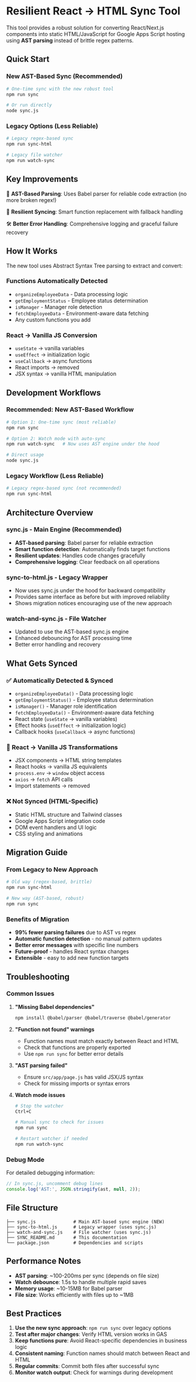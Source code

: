 # Resilient React → HTML Sync Tool

This tool provides a robust solution for converting React/Next.js components into static HTML/JavaScript for Google Apps Script hosting using **AST parsing** instead of brittle regex patterns.

## Quick Start

### New AST-Based Sync (Recommended)
```bash
# One-time sync with the new robust tool
npm run sync

# Or run directly
node sync.js
```

### Legacy Options (Less Reliable)
```bash
# Legacy regex-based sync
npm run sync-html

# Legacy file watcher
npm run watch-sync
```

## Key Improvements

🚀 **AST-Based Parsing**: Uses Babel parser for reliable code extraction (no more broken regex!)

🔄 **Resilient Syncing**: Smart function replacement with fallback handling

🛠️ **Better Error Handling**: Comprehensive logging and graceful failure recovery

## How It Works

The new tool uses Abstract Syntax Tree parsing to extract and convert:

### **Functions Automatically Detected**
- `organizeEmployeeData` - Data processing logic
- `getEmploymentStatus` - Employee status determination
- `isManager` - Manager role detection
- `fetchEmployeeData` - Environment-aware data fetching
- Any custom functions you add

### **React → Vanilla JS Conversion**
- `useState` → vanilla variables
- `useEffect` → initialization logic
- `useCallback` → async functions
- React imports → removed
- JSX syntax → vanilla HTML manipulation

## Development Workflows

### **Recommended: New AST-Based Workflow**
```bash
# Option 1: One-time sync (most reliable)
npm run sync

# Option 2: Watch mode with auto-sync
npm run watch-sync   # Now uses AST engine under the hood

# Direct usage
node sync.js
```

### **Legacy Workflow (Less Reliable)**
```bash
# Legacy regex-based sync (not recommended)
npm run sync-html
```

## Architecture Overview

### **sync.js - Main Engine (Recommended)**
- **AST-based parsing**: Babel parser for reliable extraction
- **Smart function detection**: Automatically finds target functions
- **Resilient updates**: Handles code changes gracefully
- **Comprehensive logging**: Clear feedback on all operations

### **sync-to-html.js - Legacy Wrapper**
- Now uses sync.js under the hood for backward compatibility
- Provides same interface as before but with improved reliability
- Shows migration notices encouraging use of the new approach

### **watch-and-sync.js - File Watcher**
- Updated to use the AST-based sync.js engine
- Enhanced debouncing for AST processing time
- Better error handling and recovery

## What Gets Synced

### ✅ **Automatically Detected & Synced**
- `organizeEmployeeData()` - Data processing logic
- `getEmploymentStatus()` - Employee status determination
- `isManager()` - Manager role identification
- `fetchEmployeeData()` - Environment-aware data fetching
- React state (`useState` → vanilla variables)
- Effect hooks (`useEffect` → initialization logic)
- Callback hooks (`useCallback` → async functions)

### 🔄 **React → Vanilla JS Transformations**
- JSX components → HTML string templates
- React hooks → vanilla JS equivalents
- `process.env` → `window` object access
- `axios` → `fetch` API calls
- Import statements → removed

### ❌ **Not Synced (HTML-Specific)**
- Static HTML structure and Tailwind classes
- Google Apps Script integration code
- DOM event handlers and UI logic
- CSS styling and animations

## Migration Guide

### **From Legacy to New Approach**
```bash
# Old way (regex-based, brittle)
npm run sync-html

# New way (AST-based, robust)
npm run sync
```

### **Benefits of Migration**
- **99% fewer parsing failures** due to AST vs regex
- **Automatic function detection** - no manual pattern updates
- **Better error messages** with specific line numbers
- **Future-proof** - handles React syntax changes
- **Extensible** - easy to add new function targets

## Troubleshooting

### **Common Issues**

1. **"Missing Babel dependencies"**
   ```bash
   npm install @babel/parser @babel/traverse @babel/generator
   ```

2. **"Function not found" warnings**
   - Function names must match exactly between React and HTML
   - Check that functions are properly exported
   - Use `npm run sync` for better error details

3. **"AST parsing failed"**
   - Ensure `src/app/page.js` has valid JSX/JS syntax
   - Check for missing imports or syntax errors

4. **Watch mode issues**
   ```bash
   # Stop the watcher
   Ctrl+C

   # Manual sync to check for issues
   npm run sync

   # Restart watcher if needed
   npm run watch-sync
   ```

### **Debug Mode**
For detailed debugging information:
```javascript
// In sync.js, uncomment debug lines
console.log('AST:', JSON.stringify(ast, null, 2));
```

## File Structure

```
├── sync.js              # Main AST-based sync engine (NEW)
├── sync-to-html.js      # Legacy wrapper (uses sync.js)
├── watch-and-sync.js    # File watcher (uses sync.js)
├── SYNC_README.md       # This documentation
└── package.json         # Dependencies and scripts
```

## Performance Notes

- **AST parsing**: ~100-200ms per sync (depends on file size)
- **Watch debounce**: 1.5s to handle multiple rapid saves
- **Memory usage**: ~10-15MB for Babel parser
- **File size**: Works efficiently with files up to ~1MB

## Best Practices

1. **Use the new sync approach**: `npm run sync` over legacy options
2. **Test after major changes**: Verify HTML version works in GAS
3. **Keep functions pure**: Avoid React-specific dependencies in business logic
4. **Consistent naming**: Function names should match between React and HTML
5. **Regular commits**: Commit both files after successful sync
6. **Monitor watch output**: Check for warnings during development